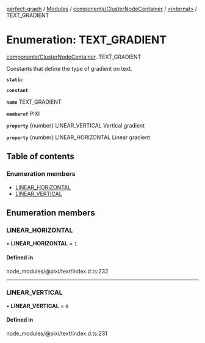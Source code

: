 [perfect-graph](../README.md) / [Modules](../modules.md) / [components/ClusterNodeContainer](../modules/components_ClusterNodeContainer.md) / [<internal\>](../modules/components_ClusterNodeContainer._internal_.md) / TEXT\_GRADIENT

# Enumeration: TEXT\_GRADIENT

[components/ClusterNodeContainer](../modules/components_ClusterNodeContainer.md).[<internal>](../modules/components_ClusterNodeContainer._internal_.md).TEXT_GRADIENT

Constants that define the type of gradient on text.

**`static`**

**`constant`**

**`name`** TEXT_GRADIENT

**`memberof`** PIXI

**`property`** {number} LINEAR_VERTICAL Vertical gradient

**`property`** {number} LINEAR_HORIZONTAL Linear gradient

## Table of contents

### Enumeration members

- [LINEAR\_HORIZONTAL](components_ClusterNodeContainer._internal_.TEXT_GRADIENT.md#linear_horizontal)
- [LINEAR\_VERTICAL](components_ClusterNodeContainer._internal_.TEXT_GRADIENT.md#linear_vertical)

## Enumeration members

### LINEAR\_HORIZONTAL

• **LINEAR\_HORIZONTAL** = `1`

#### Defined in

node_modules/@pixi/text/index.d.ts:232

___

### LINEAR\_VERTICAL

• **LINEAR\_VERTICAL** = `0`

#### Defined in

node_modules/@pixi/text/index.d.ts:231
